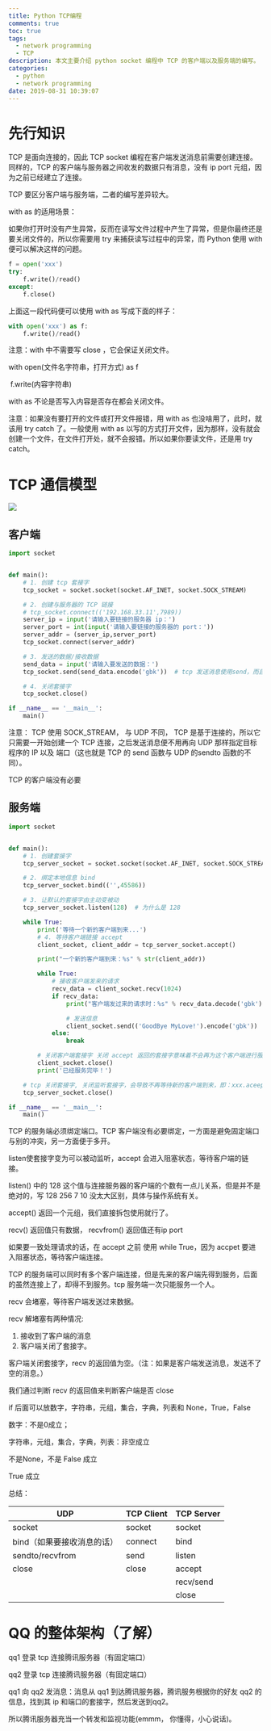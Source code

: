 ```yaml
---
title: Python TCP编程
comments: true
toc: true
tags:
  - network programming
  - TCP
description: 本文主要介绍 python socket 编程中 TCP 的客户端以及服务端的编写。
categories:
  - python
  - network programming
date: 2019-08-31 10:39:07
---
```


# 先行知识

TCP 是面向连接的，因此 TCP socket 编程在客户端发送消息前需要创建连接。同样的，TCP 的客户端与服务器之间收发的数据只有消息，没有 ip port 元组，因为之前已经建立了连接。

TCP 要区分客户端与服务端，二者的编写差异较大。

with  as 的适用场景：

如果你打开时没有产生异常，反而在读写文件过程中产生了异常，但是你最终还是要关闭文件的，所以你需要用 try 来捕获读写过程中的异常，而 Python 使用 with 便可以解决这样的问题。

```python
f = open('xxx')
try:
    f.write()/read()
except:
    f.close()
```

上面这一段代码便可以使用 with as 写成下面的样子：

```python
with open('xxx') as f:
    f.write()/read()
```

注意：with 中不需要写 close ，它会保证关闭文件。

with open(文件名字符串，打开方式)  as f

​	f.write(内容字符串)

with as 不论是否写入内容是否存在都会关闭文件。

注意：如果没有要打开的文件或打开文件报错，用 with as 也没啥用了，此时，就该用 try catch 了。一般使用 with as 以写的方式打开文件，因为那样，没有就会创建一个文件，在文件打开处，就不会报错。所以如果你要读文件，还是用 try catch。

# TCP 通信模型

![](https://blog-1259556217.cos.ap-chengdu.myqcloud.com/blog/BlogPic/%E7%BC%96%E7%A8%8B%E8%AF%AD%E8%A8%80/Python/py_tcp.png)

## 客户端

```python
import socket


def main():
    # 1. 创建 tcp 套接字
    tcp_socket = socket.socket(socket.AF_INET, socket.SOCK_STREAM)

    # 2. 创建与服务器的 TCP 链接
    # tcp_socket.connect(('192.168.33.11',7989))
    server_ip = input('请输入要链接的服务器 ip：')
    server_port = int(input('请输入要链接的服务器的 port：'))
    server_addr = (server_ip,server_port)
    tcp_socket.connect(server_addr)

    # 3. 发送的数据/接收数据
    send_data = input('请输入要发送的数据：')
    tcp_socket.send(send_data.encode('gbk'))  # tcp 发送消息使用send，而且参数只有消息，因为前面已经建立过链接了。

    # 4. 关闭套接字
    tcp_socket.close()

if __name__ == '__main__':
    main()
```

注意： TCP 使用 SOCK_STREAM， 与 UDP 不同， TCP 是基于连接的，所以它只需要一开始创建一个 TCP 连接，之后发送消息便不用再向 UDP 那样指定目标程序的 IP 以及 端口（这也就是 TCP 的 send 函数与 UDP 的sendto 函数的不同）。

TCP 的客户端没有必要

## 服务端

```python
import socket


def main():
    # 1. 创建套接字
    tcp_server_socket = socket.socket(socket.AF_INET, socket.SOCK_STREAM)

    # 2. 绑定本地信息 bind
    tcp_server_socket.bind(('',45586))

    # 3. 让默认的套接字由主动变被动
    tcp_server_socket.listen(128)  # 为什么是 128

    while True:
        print('等待一个新的客户端到来...')
        # 4. 等待客户端链接 accept
        client_socket, client_addr = tcp_server_socket.accept()

        print("一个新的客户端到来：%s" % str(client_addr))

        while True:
            # 接收客户端发来的请求
            recv_data = client_socket.recv(1024)
            if recv_data:
                print("客户端发过来的请求时：%s" % recv_data.decode('gbk'))

                # 发送信息
                client_socket.send(('GoodBye MyLove!').encode('gbk'))
            else:
                break

        # 关闭客户端套接字 关闭 accept 返回的套接字意味着不会再为这个客户端进行服务。
        client_socket.close()
        print('已经服务完毕！')

    # tcp 关闭套接字, 关闭监听套接字，会导致不再等待新的客户端到来，即：xxx.aceept() 失败
    tcp_server_socket.close()

if __name__ == '__main__':
    main()
```

TCP 的服务端必须绑定端口。TCP 客户端没有必要绑定，一方面是避免固定端口与别的冲突，另一方面便于多开。

listen使套接字变为可以被动监听，accept 会进入阻塞状态，等待客户端的链接。

listen() 中的 128 这个值与连接服务器的客户端的个数有一点儿关系，但是并不是绝对的，写 128 256 7 10 没太大区别，具体与操作系统有关。

accept() 返回一个元组，我们直接拆包使用就行了。

recv() 返回值只有数据， recvfrom() 返回值还有ip port

如果要一致处理请求的话，在 accept 之前 使用 while True，因为 accpet 要进入阻塞状态，等待客户端连接。

TCP 的服务端可以同时有多个客户端连接，但是先来的客户端先得到服务，后面的虽然连接上了，却得不到服务。tcp 服务端一次只能服务一个人。

recv 会堵塞，等待客户端发送过来数据。

recv 解堵塞有两种情况: 

1. 接收到了客户端的消息
2. 客户端关闭了套接字。

客户端关闭套接字，recv 的返回值为空。（注：如果是客户端发送消息，发送不了空的消息。）

我们通过判断 recv 的返回值来判断客户端是否 close 

if 后面可以放数字，字符串，元组，集合，字典，列表和 None，True，False

数字：不是0成立；

字符串，元组，集合，字典，列表：非空成立

不是None，不是 False  成立

True 成立

总结：

| UDP                        | TCP Client | TCP Server |
| -------------------------- | ---------- | ---------- |
| socket                     | socket     | socket     |
| bind（如果要接收消息的话） | connect    | bind       |
| sendto/recvfrom            | send       | listen     |
| close                      | close      | accept     |
|                            |            | recv/send  |
|                            |            | close      |

# QQ 的整体架构（了解）

qq1 登录 tcp 连接腾讯服务器（有固定端口）

qq2 登录 tcp 连接腾讯服务器（有固定端口）

qq1 向 qq2 发消息：消息从 qq1 到达腾讯服务器，腾讯服务根据你的好友 qq2 的信息，找到其 ip 和端口的套接字，然后发送到qq2。

所以腾讯服务器充当一个转发和监视功能(emmm， 你懂得，小心说话)。

